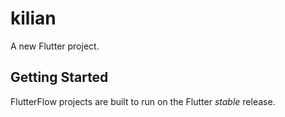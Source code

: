 # kilian

A new Flutter project.

## Getting Started

FlutterFlow projects are built to run on the Flutter _stable_ release.
